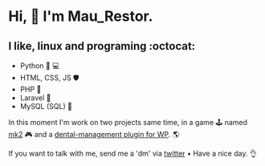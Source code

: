 # Hi, 👋 I'm Mau_Restor.
## I like, linux and programing :octocat:

* Python 🥃 💻 
* HTML, CSS, JS 🛡
* PHP 🐘
* Laravel 🫥
* MySQL (SQL) 🏢
 
In this moment I'm work on two projects same time, in a game 🕹 named [mk2](https://github.com/maurestor/mk2) 🎮 and a [dental-management plugin for WP](https://mecarox.com). 🌎

If you want to talk with me, send me a 'dm' via [twitter](https://twitter.com/mau_restor) • Have a nice day. 👌
